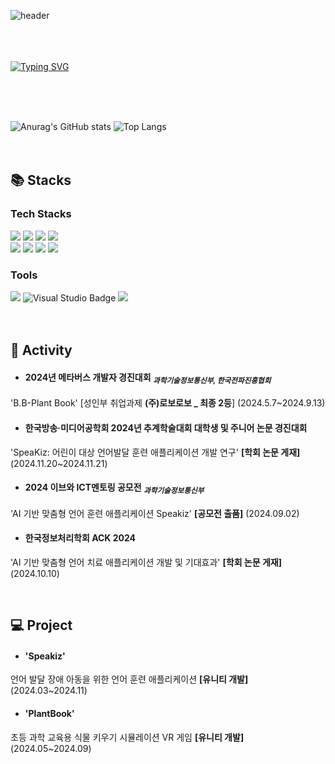 
![header](https://capsule-render.vercel.app/api?type=Wave&color=A3AFD6&height=130)
<br><br>
<br>
<br>
  
[![Typing SVG](https://readme-typing-svg.herokuapp.com?font=Sriracha&color=9D9ED2&size=43&center=false&vCenter=false&width=600&height=110&lines=%E3%80%80Yejin's+Github%2C+Welcome🙌%E3%80%80)](https://git.io/typing-svg)

<div align="left">
<br><br><br>

![Anurag's GitHub stats](https://github-readme-stats.vercel.app/api?username=yeejin227&show_icons=true&theme=default)
![Top Langs](https://github-readme-stats.vercel.app/api/top-langs/?username=yeejin227&layout=compact)
<br>
<br>
<br>

## 📚 Stacks
### Tech Stacks
  <img src="https://img.shields.io/badge/Java-ED8B00?style=for-the-badge&logo=openjdk&logoColor=white"/>
  <img src="https://img.shields.io/badge/Spring-6DB33F?style=for-the-badge&logo=spring&logoColor=white"/>
  <img src="https://img.shields.io/badge/SpringBoot-6DB33F?style=for-the-badge&logo=SpringBoot&logoColor=white"/> 
  <img src="https://img.shields.io/badge/MySQL-4479A1?style=for-the-badge&logo=MySQL&logoColor=FFFFFF"/>
  <br>
  <img src="https://img.shields.io/badge/Python-3776AB?style=flat-square&logo=python&logoColor=FFFFFF"/>
  <img src="https://img.shields.io/badge/Django-092E20?style=flat-square&logo=django&logoColor=white">
  <img src="https://img.shields.io/badge/Unity-%23000000.svg?style=flat-square&logo=unity&logoColor=white">
  <img src="https://img.shields.io/badge/C%23-239120?style=flat-square&logo=c-sharp&logoColor=white">
  <br>
  
### Tools
<img src="https://img.shields.io/badge/IntelliJ_IDEA-000000.svg?style=for-the-badge&logo=intellij-idea&logoColor=white"/>
<img src="https://img.shields.io/badge/Visual%20Studio-5C2D91.svg?style=for-the-badge&logo=visual-studio&logoColor=white" alt="Visual Studio Badge">
<img src="https://img.shields.io/badge/Visual_Studio_Code-0078D4?style=for-the-badge&logo=visual%20studio%20code&logoColor=white"/>
<br>
<br>
<br>

## 📝 Activity 

- #### 2024년 메타버스 개발자 경진대회 <sub>*과학기술정보통신부, 한국전파진흥협회*</sub> <br>
'B.B-Plant Book' [성인부 취업과제 **(주)로보로보 _ 최종 2등**] (2024.5.7~2024.9.13)

- #### 한국방송·미디어공학회 2024년 추계학술대회 대학생 및 주니어 논문 경진대회 <br>
'SpeaKiz: 어린이 대상 언어발달 훈련 애플리케이션 개발 연구' **[학회 논문 게재]** (2024.11.20~2024.11.21)

- #### 2024 이브와 ICT멘토링 공모전 <sub>*과학기술정보통신부*</sub> <br> 
'AI 기반 맞춤형 언어 훈련 애플리케이션 Speakiz' **[공모전 출품]** (2024.09.02)

- #### 한국정보처리학회 ACK 2024 <br>
'AI 기반 맞춤형 언어 치료 애플리케이션 개발 및 기대효과' **[학회 논문 게재]** (2024.10.10)  

<br>

## 💻 Project

- #### 'Speakiz'
언어 발달 장애 아동을 위한 언어 훈련 애플리케이션 **[유니티 개발]** (2024.03~2024.11) <br>

- #### 'PlantBook'
초등 과학 교육용 식물 키우기 시뮬레이션 VR 게임 **[유니티 개발]** (2024.05~2024.09)

  
<br>
 

<br>


